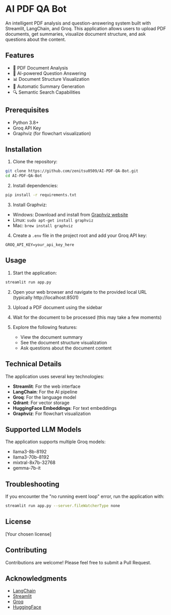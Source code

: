 # AI PDF QA Bot

An intelligent PDF analysis and question-answering system built with Streamlit, LangChain, and Groq. This application allows users to upload PDF documents, get summaries, visualize document structure, and ask questions about the content.

## Features

- 📄 PDF Document Analysis
- 🤖 AI-powered Question Answering
- 📊 Document Structure Visualization
- 📝 Automatic Summary Generation
- 🔍 Semantic Search Capabilities

## Prerequisites

- Python 3.8+
- Groq API Key
- Graphviz (for flowchart visualization)

## Installation

1. Clone the repository:
```bash
git clone https://github.com/zenitsu0509/AI-PDF-QA-Bot.git
cd AI-PDF-QA-Bot
```

2. Install dependencies:
```bash
pip install -r requirements.txt
```

3. Install Graphviz:
- Windows: Download and install from [Graphviz website](https://graphviz.org/download/)
- Linux: `sudo apt-get install graphviz`
- Mac: `brew install graphviz`

4. Create a `.env` file in the project root and add your Groq API key:
```
GROQ_API_KEY=your_api_key_here
```

## Usage

1. Start the application:
```bash
streamlit run app.py
```

2. Open your web browser and navigate to the provided local URL (typically http://localhost:8501)

3. Upload a PDF document using the sidebar

4. Wait for the document to be processed (this may take a few moments)

5. Explore the following features:
   - View the document summary
   - See the document structure visualization
   - Ask questions about the document content

## Technical Details

The application uses several key technologies:

- **Streamlit**: For the web interface
- **LangChain**: For the AI pipeline
- **Groq**: For the language model
- **Qdrant**: For vector storage
- **HuggingFace Embeddings**: For text embeddings
- **Graphviz**: For flowchart visualization

## Supported LLM Models

The application supports multiple Groq models:
- llama3-8b-8192
- llama3-70b-8192
- mixtral-8x7b-32768
- gemma-7b-it

## Troubleshooting

If you encounter the "no running event loop" error, run the application with:
```bash
streamlit run app.py --server.fileWatcherType none
```

## License

[Your chosen license]

## Contributing

Contributions are welcome! Please feel free to submit a Pull Request.

## Acknowledgments

- [LangChain](https://github.com/langchain-ai/langchain)
- [Streamlit](https://streamlit.io/)
- [Groq](https://groq.com/)
- [HuggingFace](https://huggingface.co/)
